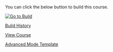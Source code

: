 
You can click the below button to build this course.  

[![Go to Build](http://courseautopubmgtv3dev.blob.core.windows.net/publiccontainer/GotoBuild.png)](http://lexautobuildmgt.azurewebsites.net/#/fileList/2a64e439-83df-4de3-a9ac-1dcec7daf0b0)


[Build History](http://lexautobuildmgt.azurewebsites.net/#/publishhistory/2a64e439-83df-4de3-a9ac-1dcec7daf0b0)


[View Course](http://openbox-ficus.cloudapp.net/courses/course-v1:pdets+MB200.4+2017_T1/info)


[Advanced Mode Template](https://microsoftdigitallearning.visualstudio.com/Courseware/_git/MOOC_Golden_Build?path=%2FAdvanced%20Mode%20Template)

